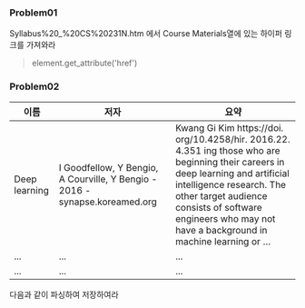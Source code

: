 ### Problem01

Syllabus%20_%20CS%20231N.htm 에서 Course Materials열에 있는 하이퍼 링크를 가져와라 

> element.get_attribute('href')



### Problem02

| 이름          | 저자                                                         | 요약                                                         |
| ------------- | ------------------------------------------------------------ | ------------------------------------------------------------ |
| Deep learning | I Goodfellow, Y Bengio, A Courville, Y Bengio - 2016 - synapse.koreamed.org | Kwang Gi Kim https://doi. org/10.4258/hir. 2016.22. 4.351 ing those who are beginning their careers in deep learning and artificial intelligence research. The other target audience consists of software engineers who may not have a background in machine learning or … |
| ...           | ...                                                          | ...                                                          |
| ...           | ...                                                          | ...                                                          |

다음과 같이 파싱하여 저장하여라